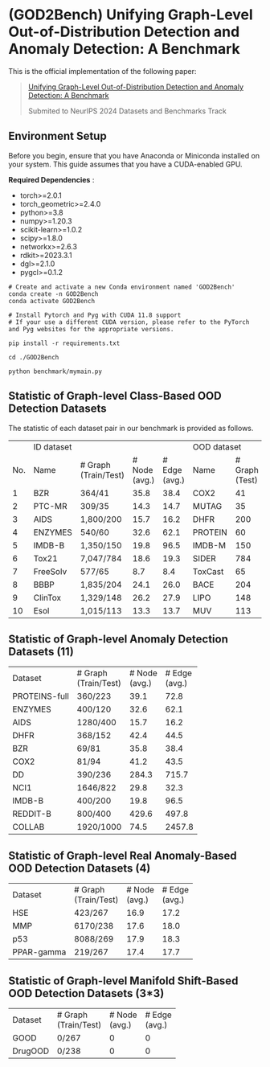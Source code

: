 # (GOD2Bench) Unifying Graph-Level Out-of-Distribution Detection and Anomaly Detection: A Benchmark

This is the official implementation of the following paper:

> [ Unifying Graph-Level Out-of-Distribution Detection and Anomaly Detection: A Benchmark](https://arxiv.org/abs/2306.122)
> 
> Submited to NeurIPS 2024 Datasets and Benchmarks Track

Environment Setup
-----------------

Before you begin, ensure that you have Anaconda or Miniconda installed on your system. This guide assumes that you have a CUDA-enabled GPU.

**Required Dependencies** :

* torch>=2.0.1
* torch_geometric>=2.4.0
* python>=3.8
* numpy>=1.20.3
* scikit-learn>=1.0.2
* scipy>=1.8.0
* networkx>=2.6.3
* rdkit>=2023.3.1
* dgl>=2.1.0
* pygcl>=0.1.2
```shell
# Create and activate a new Conda environment named 'GOD2Bench'
conda create -n GOD2Bench
conda activate GOD2Bench

# Install Pytorch and Pyg with CUDA 11.8 support
# If your use a different CUDA version, please refer to the PyTorch and Pyg websites for the appropriate versions.

pip install -r requirements.txt

cd ./GOD2Bench

python benchmark/mymain.py
```
## Statistic of Graph-level Class-Based OOD Detection Datasets

The statistic of each dataset pair in our benchmark is provided as follows.

<table>
  <tr>
  <td> </td><td colspan="4">ID dataset</td><td colspan="4">OOD dataset</td>
  </tr>
  <tr><td>No.</td><td>Name</td><td># Graph<br>(Train/Test)</td><td># Node<br>(avg.)</td><td># Edge<br>(avg.)</td>
                  <td>Name</td><td># Graph<br>(Test)</td><td># Node<br>(avg.)</td><td># Edge<br>(avg.)</td>
  </tr>
  <tr><td>1</td><td>BZR</td><td>364/41</td><td>35.8</td><td>38.4</td>
                <td>COX2</td><td>41</td><td>41.2</td><td>43.5</td>
  </tr>
  <tr><td>2</td><td>PTC-MR</td><td>309/35</td><td>14.3</td><td>14.7</td>
                <td>MUTAG</td><td>35</td><td>17.9</td><td>19.8</td>
  </tr>
  <tr><td>3</td><td>AIDS</td><td>1,800/200</td><td>15.7</td><td>16.2</td>
                <td>DHFR</td><td>200</td><td>42.4</td><td>44.5</td>
  </tr>
  <tr><td>4</td><td>ENZYMES</td><td>540/60</td><td>32.6</td><td>62.1</td>
                <td>PROTEIN</td><td>60</td><td>39.1</td><td>72.8</td>
  </tr>
  <tr><td>5</td><td>IMDB-B</td><td>1,350/150</td><td>19.8</td><td>96.5</td>
                <td>IMDB-M</td><td>150</td><td>13.0</td><td>65.9</td>
  </tr>
  <tr><td>6</td><td>Tox21</td><td>7,047/784</td><td>18.6</td><td>19.3</td>
                <td>SIDER</td><td>784</td><td>33.6</td><td>35.4</td>
  </tr>
  <tr><td>7</td><td>FreeSolv</td><td>577/65</td><td>8.7</td><td>8.4</td>
                <td>ToxCast</td><td>65</td><td>18.8</td><td>19.3</td>
  </tr>
  <tr><td>8</td><td>BBBP</td><td>1,835/204</td><td>24.1</td><td>26.0</td>
                <td>BACE</td><td>204</td><td>34.1</td><td>36.9</td>
  </tr>
  <tr><td>9</td><td>ClinTox</td><td>1,329/148</td><td>26.2</td><td>27.9</td>
                <td>LIPO</td><td>148</td><td>27.0</td><td>29.5</td>
  </tr>
  <tr><td>10</td><td>Esol</td><td>1,015/113</td><td>13.3</td><td>13.7</td>
                <td>MUV</td><td>113</td><td>24.2</td><td>26.3</td>
  </tr>
</table>


## Statistic of Graph-level Anomaly Detection Datasets (11)

<table>
  <tr><td>Dataset</td><td># Graph<br>(Train/Test)</td><td># Node<br>(avg.)</td><td># Edge<br>(avg.)</td></tr>
  <tr><td>PROTEINS-full</td><td>360/223</td><td>39.1</td><td>72.8</td></tr>
  <tr><td>ENZYMES</td><td>400/120</td><td>32.6</td><td>62.1</td></tr>
  <tr><td>AIDS</td><td>1280/400</td><td>15.7</td><td>16.2</td></tr>
  <tr><td>DHFR</td><td>368/152</td><td>42.4</td><td>44.5</td></tr>
  <tr><td>BZR</td><td>69/81</td><td>35.8</td><td>38.4</td></tr>
  <tr><td>COX2</td><td>81/94</td><td>41.2</td><td>43.5</td></tr>
  <tr><td>DD</td><td>390/236</td><td>284.3</td><td>715.7</td></tr>
  <tr><td>NCI1</td><td>1646/822</td><td>29.8</td><td>32.3</td></tr>
  <tr><td>IMDB-B</td><td>400/200</td><td>19.8</td><td>96.5</td></tr>
  <tr><td>REDDIT-B</td><td>800/400</td><td>429.6</td><td>497.8</td></tr>
  <tr><td>COLLAB</td><td>1920/1000</td><td>74.5</td><td>2457.8</td></tr>
</table>

## Statistic of Graph-level Real Anomaly-Based OOD Detection Datasets (4)

<table>
  <tr><td>Dataset</td><td># Graph<br>(Train/Test)</td><td># Node<br>(avg.)</td><td># Edge<br>(avg.)</td></tr>
  <tr><td>HSE</td><td>423/267</td><td>16.9</td><td>17.2</td></tr>
  <tr><td>MMP</td><td>6170/238</td><td>17.6</td><td>18.0</td></tr>
  <tr><td>p53</td><td>8088/269</td><td>17.9</td><td>18.3</td></tr>
  <tr><td>PPAR-gamma</td><td>219/267</td><td>17.4</td><td>17.7</td></tr>
</table>

## Statistic of Graph-level Manifold Shift-Based OOD Detection Datasets (3*3)
<table>
  <tr><td>Dataset</td><td># Graph<br>(Train/Test)</td><td># Node<br>(avg.)</td><td># Edge<br>(avg.)</td></tr>
  <tr><td>GOOD</td><td>0/267</td><td>0</td><td>0</td></tr>
  <tr><td>DrugOOD</td><td>0/238</td><td>0</td><td>0</td></tr>

</table>
